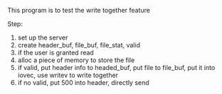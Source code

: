 This program is to test the write together feature

Step:
1. set up the server
2. create header_buf, file_buf, file_stat, valid
3. if the user is granted read
4. alloc a piece of memory to store the file
5. if valid, put header info to headed_buf, put file to file_buf, put it into iovec, use writev to write together
6. if no valid, put 500 into header, directly send


